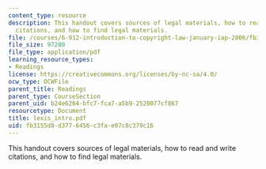 ```yaml
---
content_type: resource
description: This handout covers sources of legal materials, how to read and write
  citations, and how to find legal materials.
file: /courses/6-912-introduction-to-copyright-law-january-iap-2006/fb3155d8d3776456c3fae07c8c379c16_lexis_intro.pdf
file_size: 97280
file_type: application/pdf
learning_resource_types:
- Readings
license: https://creativecommons.org/licenses/by-nc-sa/4.0/
ocw_type: OCWFile
parent_title: Readings
parent_type: CourseSection
parent_uid: b24e6264-bfc7-fca7-a5b9-2520077cf867
resourcetype: Document
title: lexis_intro.pdf
uid: fb3155d8-d377-6456-c3fa-e07c8c379c16
---
```

This handout covers sources of legal materials, how to read and write citations, and how to find legal materials.